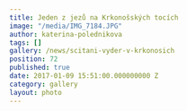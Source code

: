 ```yaml
---
title: Jeden z jezů na Krkonošských tocích
image: "/media/IMG_7184.JPG"
author: katerina-polednikova
tags: []
gallery: /news/scitani-vyder-v-krkonosich
position: 72
published: true
date: 2017-01-09 15:51:00.000000000 Z
category: gallery
layout: photo
---
```

